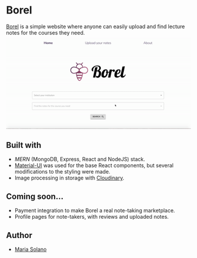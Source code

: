 # Borel
[Borel](https://borel.herokuapp.com/) is a simple website where anyone can easily upload and find lecture notes for the courses they need. 
<img src="preview/uploading.gif" width="600"/>

## Built with
* *MERN* (MongoDB, Express, React and NodeJS) stack.
* [Material-UI](https://material-ui.com/) was used for the base React components, but several modifications to the styling were made.
* Image processing in storage with [Cloudinary](https://cloudinary.com/).

## Coming soon...
* Payment integration to make Borel a real note-taking marketplace. 
* Profile pages for note-takers, with reviews and uploaded notes.


## Author
* [Maria Solano](https://mariasolos.github.io/me/) 
